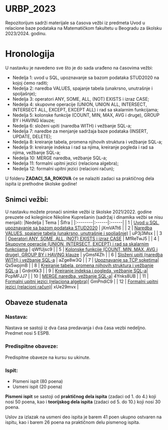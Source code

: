 # URBP_2023
Repozitorijum sadrži materijale sa časova vežbi iz predmeta Uvod u relacione baze podataka na Matematičkom fakultetu u Beogradu za školsku 2023/2024. godinu.

# Hronologija
U nastavku je navedeno sve što je do sada urađeno na časovima vežbi:
- Nedelja 1: uvod u SQL, upoznavanje sa bazom podataka STUD2020 na kojoj ćemo raditi;
- Nedelja 2: naredba VALUES, spajanje tabela (unakrsno, unutrašnje i spoljašnje);
- Nedelja 3: operatori ANY, SOME, ALL, (NOT) EXISTS i izraz CASE;
- Nedelja 4: skupovne operacije (UNION, UNION ALL, INTERSECT, INTERSECT ALL, EXCEPT, EXCEPT ALL) i rad sa skalarnim funkcijama;
- Nedelja 5: kolonske funkcije (COUNT, MIN, MAX, AVG i druge), GROUP BY i HAVING klauze;
- Nedelja 6: složeni upiti (naredba WITH) i vežbanje SQL-a;
- Nedelja 7: naredbe za menjanje sadržaja baze podataka (INSERT, UPDATE, DELETE);
- Nedelja 8: kreiranje tabela, promena njihovih struktura i vežbanje SQL-a;
- Nedelja 9: kreiranje indeksa i rad sa njima, kreiranje pogleda i rad sa njima, vežbanje SQL-a;
- Nedelja 10: MERGE naredba, vežbanje SQL-a;
- Nedelja 11: formalni upitni jezici (relaciona algebra);
- Nedelja 12: formalni upitni jezici (relacioni račun);


U folderu **ZADACI_SA_ROKOVA** će se nalaziti zadaci sa praktičnog dela ispita iz prethodne školske godine!

 ## Snimci vežbi:
U nastavku možete pronaći snimke vežbi iz školske 2021/2022. godine preuzete od koleginice Nikoline Kuprešanin (sadržaj i dinamika vežbi se nisu menjali): 
 |Nedelja | Tema | Šifra |
|:--------|:------|:------|
| 1 | [Uvod u SQL, upoznavanje sa bazom podataka STUD2020](https://matf.webex.com/matf/ldr.php?RCID=c6973ee66b043669f21e58c4e437aa49) | jXmVATt6 |
| 2 | [Naredba VALUES, spajanje tabela (unakrsno, unutrašnje i spoljašnje)](https://matf.webex.com/matf/ldr.php?RCID=c1f5fa68d0827a9f855ec3d4dcdd8aa2) | uP3j3Msx  |
| 3 | [Operatori ANY, SOME, ALL, (NOT) EXISTS i izraz CASE](https://matf.webex.com/matf/ldr.php?RCID=a0702fbae357f2a1b0aadce7c2ed9094) | MfReTwJ5 |
| 4 | [Skupovne operacije (UNION, INTERSECT, EXCEPT) i rad sa skalarnim funkcijama](https://matf.webex.com/matf/ldr.php?RCID=b4e29b701c178f5e9d292334ae2a022d) | qWfUjsc9 |
| 5 | [Kolonske funkcije (COUNT, MIN, MAX, AVG i druge), GROUP BY i HAVING klauze](https://matf.webex.com/matf/ldr.php?RCID=2e70d11de355ab6ed0bd99d6fd4ff40b) | yGmsf4Zh |
| 6 | [Složeni upiti (naredba WITH) i vežbanje SQL-a](https://matf.webex.com/matf/ldr.php?RCID=09892bae237aca512384badde6250c4f) | aZge8w3Q |
| 7 | [Upoznavanje sa TCP soketima](https://matf.webex.com/matf/ldr.php?RCID=cd8aa4dfd25d31057b057e713264ce0d)| Qx5wpjmB |
| 8 | [Kreiranje tabela, promena njihovih struktura i vežbanje SQL-a](https://matf.webex.com/matf/ldr.php?RCID=2986b1661a474d8b74a7f14c374cc2d2) | GrdntKk3 |
| 9 | [Kreiranje indeksa i pogleda, vežbanje SQL-a](https://matf.webex.com/matf/ldr.php?RCID=d833941d96dc96eb79083e4269a75029)| PcpMFJJ7 |
| 10 | [MERGE naredba, vežbanje SQL-a](https://matf.webex.com/matf/ldr.php?RCID=1a0db3fb3f9c52214c57926e0b18aeb2)| 4Ynks8UB |
| 11 | [Formalni upitni jezici (relaciona algebra)](https://matf.webex.com/matf/ldr.php?RCID=d563b2ac4488dafc39f22619ccb4c231)| GmPndiC9 |
| 12 | [Formalni upitni jezici (relacioni račun)](https://matf.webex.com/recordingservice/sites/matf/recording/playback/cf649c904b8f103abead00505681fd6c)| xUe29mvx |

## Obaveze studenata
### Nastava:
Nastava se sastoji iz dva časa predavanja i dva časa vezbi nedeljno.
Predmet nosi 5 ESPB.

### Predispitne obaveze:
Predispitne obaveze na kursu su ukinute.

### Ispit:
- Pismeni ispit (80 poena)
- Usmeni ispit (20 poena)

**Pismeni ispit** se sastoji od **praktičnog dela ispita** (zadaci od 1. do 4.) koji nosi 50 poena, kao i **teorijskog dela ispita** (zadaci od 5. do 10.) koji nosi 30 poena.

Uslov za izlazak na usmeni deo ispita je barem 41 poen ukupno ostvaren na ispitu, kao i barem 26 poena na praktičnom delu pismenog ispita.  
